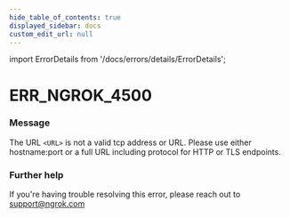 ```yaml
---
hide_table_of_contents: true
displayed_sidebar: docs
custom_edit_url: null
---
```


import ErrorDetails from '/docs/errors/details/ErrorDetails';

# ERR_NGROK_4500

### Message
The URL `<URL>` is not a valid tcp address or URL.  Please use either hostname:port or a full URL including protocol for HTTP or TLS endpoints.

### Further help
If you're having trouble resolving this error, please reach out to [support@ngrok.com](mailto:support@ngrok.com?subject=Help%20with%20ERR_NGROK_4500)

<ErrorDetails error='err_ngrok_4500' />
